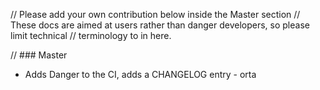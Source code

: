 // Please add your own contribution below inside the Master section // These
docs are aimed at users rather than danger developers, so please limit technical
// terminology to in here.

// ### Master

* Adds Danger to the CI, adds a CHANGELOG entry - orta
